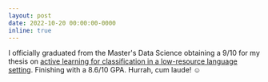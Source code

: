 ```yaml
---
layout: post
date: 2022-10-20 00:00:00-0000
inline: true
---
```


I officially graduated from the Master's Data Science obtaining a 9/10 for my thesis on [active learning for classification in a low-resource language setting](https://arxiv.org/abs/placeholder_the_article_is_on_its_way). Finishing with a 8.6/10 GPA. Hurrah, cum laude! ☺️